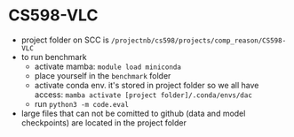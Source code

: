 # CS598-VLC

- project folder on SCC is `/projectnb/cs598/projects/comp_reason/CS598-VLC`
- to run benchmark
    - activate mamba: `module load miniconda`
    - place yourself in the `benchmark` folder
    - activate conda env. it's stored in project folder so we all have access: `mamba activate [project folder]/.conda/envs/dac`
    - run `python3 -m code.eval`
- large files that can not be comitted to github (data and model checkpoints) are located in the project folder